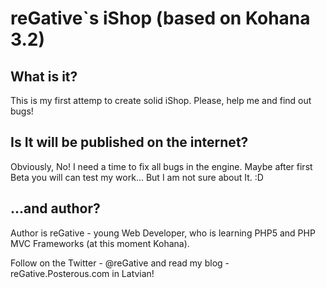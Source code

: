 # reGative`s iShop (based on Kohana 3.2)

## What is it?

This is my first attemp to create solid iShop.
Please, help me and find out bugs!

## Is It will be published on the internet?

Obviously, No! I need a time to fix all bugs in the engine. Maybe after first Beta you will can test my work... But I am not sure about It. :D

## ...and author?

Author is reGative - young Web Developer, who is learning PHP5 and PHP MVC Frameworks (at this moment Kohana).

Follow on the Twitter - @reGative and read my blog - reGative.Posterous.com in Latvian!
